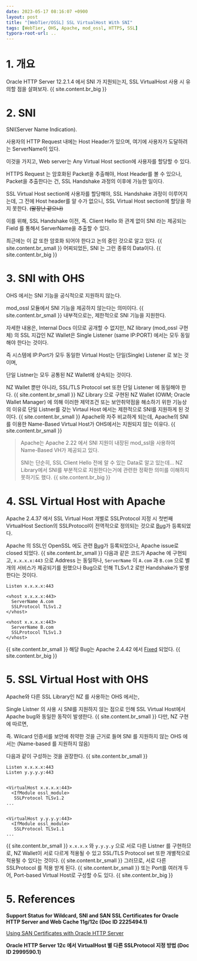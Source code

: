 ```yaml
---
date: 2023-05-17 08:16:07 +0900
layout: post
title: "[WebTier/OSSL] SSL VirtualHost With SNI"
tags: [WebTier, OHS, Apache, mod_ossl, HTTPS, SSL]
typora-root-url: ..
---
```


# 1. 개요

Oracle HTTP Server 12.2.1.4 에서 SNI 가 지원되는지, SSL VirtualHost 사용 시 유의할 점을 살펴보자.
{{ site.content.br_big }}
# 2. SNI

SNI(Server Name Indication).

사용자의 HTTP Request 내에는 Host Header가 있으며, 여기에 사용자가 도달하려는 ServerName이 있다.

이것을 가지고, Web server는 Any Virtual Host section에 사용자를 할당할 수 있다.

HTTPS Request 는 암호화된 Packet을 추출해야, Host Header를 볼 수 있으나, Packet을 추출한다는 건, SSL Handshake 과정의 이후에 가능한 일이다.

SSL Virtual Host section에 사용자를 할당해야, SSL Handshake 과정이 이루어지는데, 그 전에 Host header를 알 수가 없으니, SSL Virtual Host section에 할당을 하지 못한다. ~~(말장난 같으나)~~

이를 위해, SSL Handshake 이전, 즉. Client Hello 와 관계 없이 SNI 라는 제공되는 Field 를 통해서 ServerName을 추출할 수 있다.

최근에는 이 값 또한 암호화 되어야 한다고 논의 중인 것으로 알고 있다.
{{ site.content.br_small }}
어찌되었든, SNI 는 그런 종류의 Data이다.
{{ site.content.br_big }}
# 3. SNI with OHS

OHS 에서는 SNI 기능을 공식적으로 지원하지 않는다.

mod_ossl 모듈에서 SNI 기능을 제공하지 않는다는 의미이다.
{{ site.content.br_small }}
내부적으로는, 제한적으로 SNI 기능을 지원한다.

자세한 내용은, Internal Docs 이므로 공개할 수 없지만, NZ library (mod_ossl 구현체) 의 SSL 지갑인 NZ Wallet은 Single Listener (same IP:PORT) 에서는 모두 동일해야 한다는 것이다.

즉 시스템에 IP:Port가 모두 동일한 Virtual Host는 단일(Single) Listener 로 보는 것이며,

단일 Listner는 모두 공통된 NZ Wallet에 상속되는 것이다.

NZ Wallet 뿐만 아니라, SSL/TLS Protocol set 또한 단일 Listener 에 동일해야 한다.
{{ site.content.br_small }}
NZ Library 으로 구현된 NZ Wallet (OWM; Oracle Wallet Manager) 에 의해 이러한 제약조건 또는 보안취약점을 해소하기 위한 기능상의 이유로 단일 Listner를 갖는 Virtaul Host 에서는 제한적으로 SNI를 지원하게 된 것이다.
{{ site.content.br_small }}
Apache와 자주 비교하게 되는데, Apache의 SNI를 이용한 Name-Based Virtual Host가 OHS에서는 지원되지 않는 이유다.
{{ site.content.br_small }}
> Apache는 Apache 2.22 에서 SNI 지원이 내장된 mod_ssl을 사용하여 Name-Based VH가 제공되고 있다.
>
> SNI는 단순히, SSL Client Hello 전에 알 수 있는 Data로 알고 있는데... NZ Library에서 SNI를 부분적으로 지원한다는거에 관련한 정확한 의미를 이해하지 못하기도 했다.
{{ site.content.br_big }}
# 4. SSL Virtual Host with Apache

Apache 2.4.37 에서 SSL Virtual Host 개별로 SSLProtocol 지정 시 첫번째 VirtualHost Section의 SSLProtocol이 전역적으로 정의되는 것으로 [Bug](https://bz.apache.org/bugzilla/show_bug.cgi?id=55707)가 등록되었다.

Apache 의 SSL인 OpenSSL 에도 관련 [Bug](https://github.com/openssl/openssl/issues/4301)가 등록되었으나, Apache issue로 closed 되었다.
{{ site.content.br_small }}
다음과 같은 코드가 Apache 에 구현되고,  `x.x.x.x:443` 으로 Address 는 동일하나, `ServerName` 이 `A.com` 과 `B.com` 으로 별개의 서비스가 제공되기를 원했으나 Bug으로 인해 TLSv1.2 로만 Handshake가 발생한다는 것이다.

```
Listen x.x.x.x:443

<vhost x.x.x.x:443>
  ServerName A.com
  SSLProtocol TLSv1.2
</vhost>

<vhost x.x.x.x:443>
  ServerName B.com
  SSLProtocol TLSv1.3
</vhost>
```
{{ site.content.br_small }}
해당 Bug는 Apache 2.4.42 에서 [Fixed](https://downloads.apache.org/httpd/CHANGES_2.4) 되었다.
{{ site.content.br_big }}
# 5. SSL Virtual Host with OHS

Apache와 다른 SSL Library인 NZ 를 사용하는 OHS 에서는,

Single Listner 의 사용 시 SNI를 지원하지 않는 점으로 인해 SSL Virtual Host에서 Apache bug와 동일한 동작이 발생한다.
{{ site.content.br_small }}
다만, NZ 구현에 따르면, 

즉. Wilcard 인증서를 보안에 취약한 것을 근거로 들며 SNI 를 지원하지 않는 OHS 에서는 (Name-based 를 지원하지 않음)

다음과 같이 구성하는 것을 권장한다.
{{ site.content.br_small }}
```
Listen x.x.x.x:443
Listen y.y.y.y:443


<VirtualHost x.x.x.x:443>
  <IfModule ossl_module>
   SSLProtocol TLSv1.2
...


<VirtualHost y.y.y.y:443>
  <IfModule ossl_module>
   SSLProtocol TLSv1.1
...
```
{{ site.content.br_small }}
`x.x.x.x` 와 `y.y.y.y` 으로 서로 다른 Listner 를 구현하므로, NZ Wallet이 서로 다르게 적용될 수 있고 SSL/TLS Protocol set 또한 개별적으로 적용될 수 있다는 것이다.
{{ site.content.br_small }}
그러므로, 서로 다른 SSLProtocol 를 적용 받게 된다.
{{ site.content.br_small }}
또는 Port를 여러개 두어, Port-based Virtual Host로 구성할 수도 있다.
{{ site.content.br_big }}
# 5. References

**Support Status for Wildcard, SNI and SAN SSL Certificates for Oracle HTTP Server and Web Cache 11g/12c (Doc ID 2225494.1)**

[Using SAN Certificates with Oracle HTTP Server](https://docs.oracle.com/en/middleware/fusion-middleware/web-tier/12.2.1.4/administer-ohs/workwith.html#GUID-31D9DE0F-FBC0-4035-BCF4-3E08EDEE37BD)

**Oracle HTTP Server 12c 에서 VirtualHost 별 다른 SSLProtocol 지정 방법 (Doc ID 2999590.1)**
